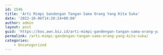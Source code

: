 ```yaml
---
id: 1546
title: 'Arti Mimpi Gandengan Tangan Sama Orang Yang Kita Suka'
date: '2022-10-06T14:20:24+00:00'
author: admin
layout: post
guid: 'https://bos.awn.biz.id/arti-mimpi-gandengan-tangan-sama-orang-yang-kita-suka/'
permalink: /arti-mimpi-gandengan-tangan-sama-orang-yang-kita-suka/
categories:
    - Uncategorized
---
```


